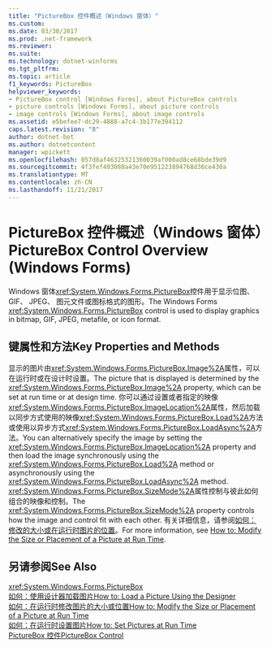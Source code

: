 ```yaml
---
title: "PictureBox 控件概述（Windows 窗体）"
ms.custom: 
ms.date: 03/30/2017
ms.prod: .net-framework
ms.reviewer: 
ms.suite: 
ms.technology: dotnet-winforms
ms.tgt_pltfrm: 
ms.topic: article
f1_keywords: PictureBox
helpviewer_keywords:
- PictureBox control [Windows Forms], about PictureBox controls
- picture controls [Windows Forms], about picture controls
- image controls [Windows Forms], about image controls
ms.assetid: e5befee7-dc29-4888-a7c4-3b177e394112
caps.latest.revision: "8"
author: dotnet-bot
ms.author: dotnetcontent
manager: wpickett
ms.openlocfilehash: 057d8af46325321360039af000ad8ce68bde39d9
ms.sourcegitcommit: 4f3fef493080a43e70e951223894768d36ce430a
ms.translationtype: MT
ms.contentlocale: zh-CN
ms.lasthandoff: 11/21/2017
---
```

# <a name="picturebox-control-overview-windows-forms"></a><span data-ttu-id="8e0eb-102">PictureBox 控件概述（Windows 窗体）</span><span class="sxs-lookup"><span data-stu-id="8e0eb-102">PictureBox Control Overview (Windows Forms)</span></span>
<span data-ttu-id="8e0eb-103">Windows 窗体<xref:System.Windows.Forms.PictureBox>控件用于显示位图、 GIF、 JPEG、 图元文件或图标格式的图形。</span><span class="sxs-lookup"><span data-stu-id="8e0eb-103">The Windows Forms <xref:System.Windows.Forms.PictureBox> control is used to display graphics in bitmap, GIF, JPEG, metafile, or icon format.</span></span>  
  
## <a name="key-properties-and-methods"></a><span data-ttu-id="8e0eb-104">键属性和方法</span><span class="sxs-lookup"><span data-stu-id="8e0eb-104">Key Properties and Methods</span></span>  
 <span data-ttu-id="8e0eb-105">显示的图片由<xref:System.Windows.Forms.PictureBox.Image%2A>属性，可以在运行时或在设计时设置。</span><span class="sxs-lookup"><span data-stu-id="8e0eb-105">The picture that is displayed is determined by the <xref:System.Windows.Forms.PictureBox.Image%2A> property, which can be set at run time or at design time.</span></span> <span data-ttu-id="8e0eb-106">你可以通过设置或者指定的映像<xref:System.Windows.Forms.PictureBox.ImageLocation%2A>属性，然后加载以同步方式使用的映像<xref:System.Windows.Forms.PictureBox.Load%2A>方法或使用以异步方式<xref:System.Windows.Forms.PictureBox.LoadAsync%2A>方法。</span><span class="sxs-lookup"><span data-stu-id="8e0eb-106">You can alternatively specify the image by setting the <xref:System.Windows.Forms.PictureBox.ImageLocation%2A> property and then load the image synchronously using the <xref:System.Windows.Forms.PictureBox.Load%2A> method or asynchronously using the <xref:System.Windows.Forms.PictureBox.LoadAsync%2A> method.</span></span> <span data-ttu-id="8e0eb-107"><xref:System.Windows.Forms.PictureBox.SizeMode%2A>属性控制与彼此如何组合的映像和控制。</span><span class="sxs-lookup"><span data-stu-id="8e0eb-107">The <xref:System.Windows.Forms.PictureBox.SizeMode%2A> property controls how the image and control fit with each other.</span></span> <span data-ttu-id="8e0eb-108">有关详细信息，请参阅[如何： 修改的大小或在运行时图片的位置](../../../../docs/framework/winforms/controls/how-to-modify-the-size-or-placement-of-a-picture-at-run-time-windows-forms.md)。</span><span class="sxs-lookup"><span data-stu-id="8e0eb-108">For more information, see [How to: Modify the Size or Placement of a Picture at Run Time](../../../../docs/framework/winforms/controls/how-to-modify-the-size-or-placement-of-a-picture-at-run-time-windows-forms.md).</span></span>  
  
## <a name="see-also"></a><span data-ttu-id="8e0eb-109">另请参阅</span><span class="sxs-lookup"><span data-stu-id="8e0eb-109">See Also</span></span>  
 <xref:System.Windows.Forms.PictureBox>  
 [<span data-ttu-id="8e0eb-110">如何：使用设计器加载图片</span><span class="sxs-lookup"><span data-stu-id="8e0eb-110">How to: Load a Picture Using the Designer</span></span>](../../../../docs/framework/winforms/controls/how-to-load-a-picture-using-the-designer-windows-forms.md)  
 [<span data-ttu-id="8e0eb-111">如何：在运行时修改图片的大小或位置</span><span class="sxs-lookup"><span data-stu-id="8e0eb-111">How to: Modify the Size or Placement of a Picture at Run Time</span></span>](../../../../docs/framework/winforms/controls/how-to-modify-the-size-or-placement-of-a-picture-at-run-time-windows-forms.md)  
 [<span data-ttu-id="8e0eb-112">如何：在运行时设置图片</span><span class="sxs-lookup"><span data-stu-id="8e0eb-112">How to: Set Pictures at Run Time</span></span>](../../../../docs/framework/winforms/controls/how-to-set-pictures-at-run-time-windows-forms.md)  
 [<span data-ttu-id="8e0eb-113">PictureBox 控件</span><span class="sxs-lookup"><span data-stu-id="8e0eb-113">PictureBox Control</span></span>](../../../../docs/framework/winforms/controls/picturebox-control-windows-forms.md)
